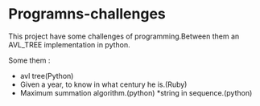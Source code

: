 # Programns-challenges
This project have some challenges of programming.Between them an AVL_TREE implementation in python.

Some them :

* avl tree(Python)
* Given a year, to know in what century he is.(Ruby)
* Maximum summation algorithm.(python)
*string in sequence.(python)
